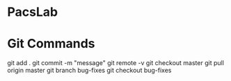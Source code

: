 # PacsLab
# Git Commands 
git add .
git commit -m "message"
git remote -v
git checkout master
git pull origin master
git branch bug-fixes
git checkout bug-fixes
